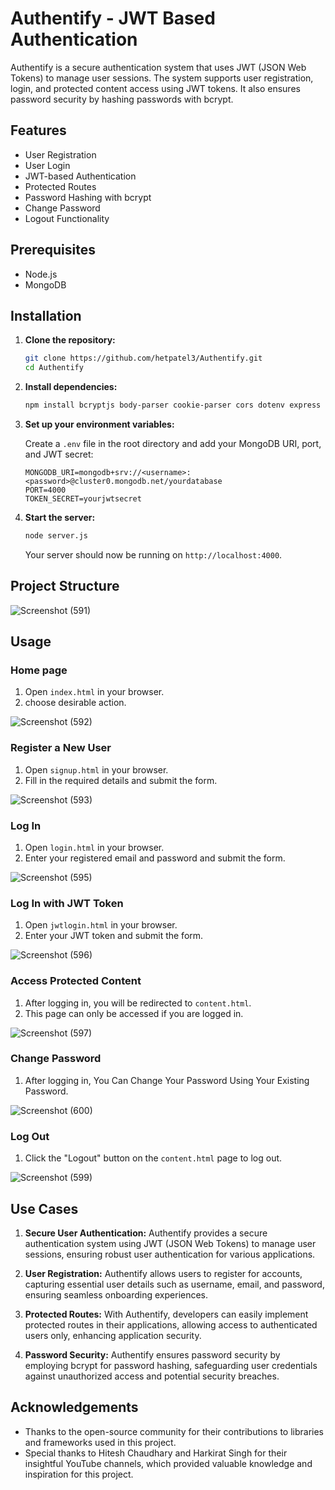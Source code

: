 # Authentify - JWT Based Authentication

Authentify is a secure authentication system that uses JWT (JSON Web Tokens) to manage user sessions. The system supports user registration, login, and protected content access using JWT tokens. It also ensures password security by hashing passwords with bcrypt.

## Features

- User Registration
- User Login
- JWT-based Authentication
- Protected Routes
- Password Hashing with bcrypt
- Change Password
- Logout Functionality

## Prerequisites

- Node.js
- MongoDB

## Installation

1. **Clone the repository:**

    ```bash
    git clone https://github.com/hetpatel3/Authentify.git
    cd Authentify
    ```

2. **Install dependencies:**

    ```bash
    npm install bcryptjs body-parser cookie-parser cors dotenv express jsonwebtoken mongoose
    ```
    
3. **Set up your environment variables:**

    Create a `.env` file in the root directory and add your MongoDB URI, port, and JWT secret:

    ```plaintext
    MONGODB_URI=mongodb+srv://<username>:<password>@cluster0.mongodb.net/yourdatabase
    PORT=4000
    TOKEN_SECRET=yourjwtsecret
    ```

4. **Start the server:**

    ```bash
    node server.js
    ```

    Your server should now be running on `http://localhost:4000`.


## Project Structure

![Screenshot (591)](https://github.com/hetpatel3/Authentify/assets/149918332/b1f8ac91-fd9c-4d0c-b419-b654093e6925)

## Usage

### Home page

1. Open `index.html` in your browser.
2. choose desirable action.

![Screenshot (592)](https://github.com/hetpatel3/Authentify/assets/149918332/742d6a22-ff24-4cbf-987a-52e553117748)



### Register a New User

1. Open `signup.html` in your browser.
2. Fill in the required details and submit the form.

![Screenshot (593)](https://github.com/hetpatel3/Authentify/assets/149918332/e2d0cd3a-a864-4b1f-bb31-d2618a0fe445)


### Log In

1. Open `login.html` in your browser.
2. Enter your registered email and password and submit the form.

![Screenshot (595)](https://github.com/hetpatel3/Authentify/assets/149918332/e196203a-bbbc-49e9-8682-6b9e264709d4)



### Log In with JWT Token

1. Open `jwtlogin.html` in your browser.
2. Enter your JWT token and submit the form.

![Screenshot (596)](https://github.com/hetpatel3/Authentify/assets/149918332/f05538ed-3e55-4775-bba4-13f74de161a3)


### Access Protected Content

1. After logging in, you will be redirected to `content.html`.
2. This page can only be accessed if you are logged in.

![Screenshot (597)](https://github.com/hetpatel3/Authentify/assets/149918332/77f9329c-1d6f-4530-9b00-33c67253dd63)


### Change Password

1. After logging in, You Can Change Your Password Using Your Existing Password.

![Screenshot (600)](https://github.com/hetpatel3/Authentify/assets/149918332/f0b81041-408e-4b9a-b8b7-7554cf2388f1)


### Log Out

1. Click the "Logout" button on the `content.html` page to log out.

![Screenshot (599)](https://github.com/hetpatel3/Authentify/assets/149918332/3b31142a-ee76-48de-b8fa-97edd3f42925)



## Use Cases

1. **Secure User Authentication:** Authentify provides a secure authentication system using JWT (JSON Web Tokens) to manage user sessions, ensuring robust user authentication for various applications.

2. **User Registration:** Authentify allows users to register for accounts, capturing essential user details such as username, email, and password, ensuring seamless onboarding experiences.

3. **Protected Routes:** With Authentify, developers can easily implement protected routes in their applications, allowing access to authenticated users only, enhancing application security.

4. **Password Security:** Authentify ensures password security by employing bcrypt for password hashing, safeguarding user credentials against unauthorized access and potential security breaches.

## Acknowledgements

- Thanks to the open-source community for their contributions to libraries and frameworks used in this project.
- Special thanks to Hitesh Chaudhary and Harkirat Singh for their insightful YouTube channels, which provided valuable knowledge and inspiration for this project.
